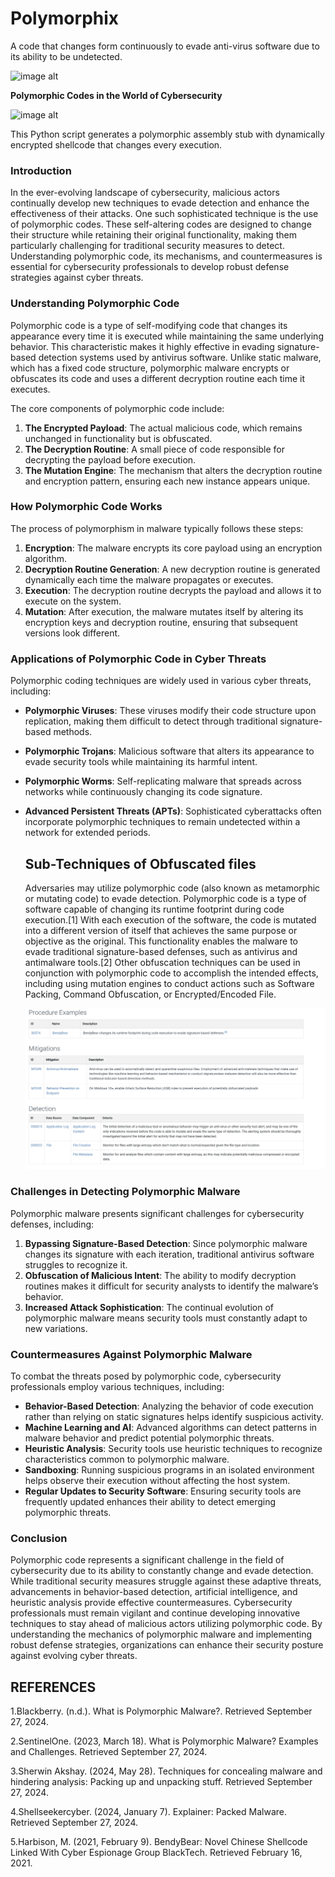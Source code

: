 # Polymorphix
A code that changes form continuously to evade anti-virus software due to its ability to be undetected.


![image alt](https://github.com/LimoJK/Polymorphism/blob/f37ad1cfd2e71a0bae1bf815b0cbf9eb7fce75c1/Screenshot%202025-01-20%20180427.png)


**Polymorphic Codes in the World of Cybersecurity**

![image alt](https://github.com/LimoJK/Polymorphism/blob/27b8ab6344af26f0a7e318ee8114220b41a15c03/Screenshot%202025-02-10%20004629.png)


This Python script generates a polymorphic assembly stub with dynamically encrypted shellcode that changes every execution.



### Introduction
In the ever-evolving landscape of cybersecurity, malicious actors continually develop new techniques to evade detection and enhance the effectiveness of their attacks. One such sophisticated technique is the use of polymorphic codes. These self-altering codes are designed to change their structure while retaining their original functionality, making them particularly challenging for traditional security measures to detect. Understanding polymorphic code, its mechanisms, and countermeasures is essential for cybersecurity professionals to develop robust defense strategies against cyber threats.

### Understanding Polymorphic Code
Polymorphic code is a type of self-modifying code that changes its appearance every time it is executed while maintaining the same underlying behavior. This characteristic makes it highly effective in evading signature-based detection systems used by antivirus software. Unlike static malware, which has a fixed code structure, polymorphic malware encrypts or obfuscates its code and uses a different decryption routine each time it executes.

The core components of polymorphic code include:
1. **The Encrypted Payload**: The actual malicious code, which remains unchanged in functionality but is obfuscated.
2. **The Decryption Routine**: A small piece of code responsible for decrypting the payload before execution.
3. **The Mutation Engine**: The mechanism that alters the decryption routine and encryption pattern, ensuring each new instance appears unique.

### How Polymorphic Code Works
The process of polymorphism in malware typically follows these steps:
1. **Encryption**: The malware encrypts its core payload using an encryption algorithm.
2. **Decryption Routine Generation**: A new decryption routine is generated dynamically each time the malware propagates or executes.
3. **Execution**: The decryption routine decrypts the payload and allows it to execute on the system.
4. **Mutation**: After execution, the malware mutates itself by altering its encryption keys and decryption routine, ensuring that subsequent versions look different.

### Applications of Polymorphic Code in Cyber Threats
Polymorphic coding techniques are widely used in various cyber threats, including:
- **Polymorphic Viruses**: These viruses modify their code structure upon replication, making them difficult to detect through traditional signature-based methods.
- **Polymorphic Trojans**: Malicious software that alters its appearance to evade security tools while maintaining its harmful intent.
- **Polymorphic Worms**: Self-replicating malware that spreads across networks while continuously changing its code signature.
- **Advanced Persistent Threats (APTs)**: Sophisticated cyberattacks often incorporate polymorphic techniques to remain undetected within a network for extended periods.

  ## Sub-Techniques of Obfuscated files
  Adversaries may utilize polymorphic code (also known as metamorphic or mutating code) to evade detection. Polymorphic code is a type of software capable of changing its runtime footprint during code execution.[1] With each execution of the software, the code is mutated into a different version of itself that achieves the same purpose or objective as the original. This functionality enables the malware to evade traditional signature-based defenses, such as antivirus and antimalware tools.[2] Other obfuscation techniques can be used in conjunction with polymorphic code to accomplish the intended effects, including using mutation engines to conduct actions such as Software Packing, Command Obfuscation, or Encrypted/Encoded File.

  ![image alt](https://github.com/LimoJK/Polymorphic-Code/blob/8ea89cb274d9830c2e024841224b294fd750f765/Screenshot%202025-03-02%20114526.png)
  

### Challenges in Detecting Polymorphic Malware
Polymorphic malware presents significant challenges for cybersecurity defenses, including:
1. **Bypassing Signature-Based Detection**: Since polymorphic malware changes its signature with each iteration, traditional antivirus software struggles to recognize it.
2. **Obfuscation of Malicious Intent**: The ability to modify decryption routines makes it difficult for security analysts to identify the malware’s behavior.
3. **Increased Attack Sophistication**: The continual evolution of polymorphic malware means security tools must constantly adapt to new variations.

### Countermeasures Against Polymorphic Malware
To combat the threats posed by polymorphic code, cybersecurity professionals employ various techniques, including:
- **Behavior-Based Detection**: Analyzing the behavior of code execution rather than relying on static signatures helps identify suspicious activity.
- **Machine Learning and AI**: Advanced algorithms can detect patterns in malware behavior and predict potential polymorphic threats.
- **Heuristic Analysis**: Security tools use heuristic techniques to recognize characteristics common to polymorphic malware.
- **Sandboxing**: Running suspicious programs in an isolated environment helps observe their execution without affecting the host system.
- **Regular Updates to Security Software**: Ensuring security tools are frequently updated enhances their ability to detect emerging polymorphic threats.

### Conclusion
Polymorphic code represents a significant challenge in the field of cybersecurity due to its ability to constantly change and evade detection. While traditional security measures struggle against these adaptive threats, advancements in behavior-based detection, artificial intelligence, and heuristic analysis provide effective countermeasures. Cybersecurity professionals must remain vigilant and continue developing innovative techniques to stay ahead of malicious actors utilizing polymorphic code. By understanding the mechanics of polymorphic malware and implementing robust defense strategies, organizations can enhance their security posture against evolving cyber threats.

## REFERENCES

1.Blackberry. (n.d.). What is Polymorphic Malware?. Retrieved September 27, 2024.

2.SentinelOne. (2023, March 18). What is Polymorphic Malware? Examples and Challenges. Retrieved September 27, 2024.

3.Sherwin Akshay. (2024, May 28). Techniques for concealing malware and hindering analysis: Packing up and unpacking stuff. Retrieved September 27, 2024.

4.Shellseekercyber. (2024, January 7). Explainer: Packed Malware. Retrieved September 27, 2024.

5.Harbison, M. (2021, February 9). BendyBear: Novel Chinese Shellcode Linked With Cyber Espionage Group BlackTech. Retrieved February 16, 2021.


